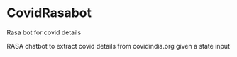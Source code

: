 # CovidRasabot
Rasa bot for covid details 


RASA chatbot to extract covid details from covidindia.org given a state input
